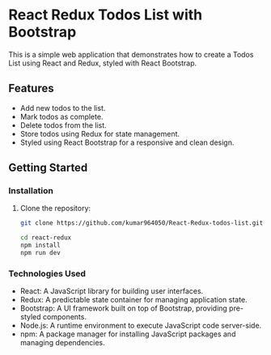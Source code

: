# React Redux Todos List with Bootstrap

This is a simple web application that demonstrates how to create a Todos List using React and Redux, styled with React Bootstrap.

## Features

- Add new todos to the list.
- Mark todos as complete.
- Delete todos from the list.
- Store todos using Redux for state management.
- Styled using React Bootstrap for a responsive and clean design.

## Getting Started

### Installation

1. Clone the repository:

   ```sh
   git clone https://github.com/kumar964050/React-Redux-todos-list.git

   cd react-redux
   npm install
   npm run dev
### Technologies Used
- React: A JavaScript library for building user interfaces.
- Redux: A predictable state container for managing application state.
- Bootstrap: A UI framework built on top of Bootstrap, providing pre-styled components.
- Node.js: A runtime environment to execute JavaScript code server-side.
- npm: A package manager for installing JavaScript packages and managing dependencies.



